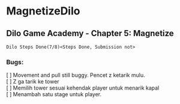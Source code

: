 # MagnetizeDilo

## Dilo Game Academy - Chapter 5: Magnetize

    Dilo Steps Done(7/8)<Steps Done, Submission not>

### Bugs:

[ ] Movement and pull still buggy. Pencet z ketarik mulu.  
[ ] Z ga tarik ke tower  
[ ] Memilih tower sesuai kehendak player untuk menarik kapal  
[ ] Menambah satu stage untuk player.
